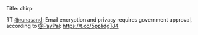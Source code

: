 Title: chirp

RT <a href="http://twitter.com/runasand">@runasand</a>: Email encryption and privacy requires government approval, according to <a href="http://twitter.com/PayPal">@PayPal</a>: <a href="https://t.co/5pplidgTJ4">https://t.co/5pplidgTJ4</a>
